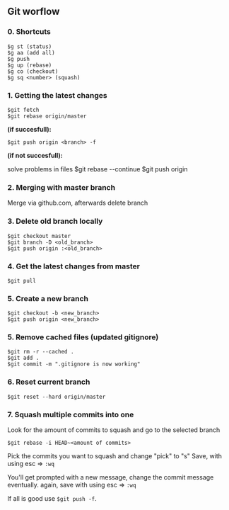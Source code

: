Git worflow
-----------

### 0. Shortcuts

    $g st (status)
    $g aa (add all)
    $g push
    $g up (rebase)
    $g co (checkout)
    $g sq <number> (squash)


### 1. Getting the latest changes

    $git fetch
    $git rebase origin/master

**(if succesfull):**

    $git push origin <branch> -f

**(if not succesfull):**

   solve problems in files
   $git rebase --continue
   $git push origin <branch>

### 2. Merging with master branch

Merge via github.com, afterwards delete branch

### 3. Delete old branch locally

    $git checkout master
    $git branch -D <old_branch>
    $git push origin :<old_branch>

### 4. Get the latest changes from master

    $git pull

### 5. Create a new branch

    $git checkout -b <new_branch>
    $git push origin <new_branch>

### 5. Remove cached files (updated gitignore)

    $git rm -r --cached .
    $git add .
    $git commit -m ".gitignore is now working"

### 6. Reset current branch

    $git reset --hard origin/master

### 7. Squash multiple commits into one

Look for the amount of commits to squash and go to the selected branch

    $git rebase -i HEAD~<amount of commits>

Pick the commits you want to squash and change "pick" to "s"
Save, with using esc => `:wq`

You'll get prompted with a new message, change the commit message eventually.
again, save with using esc => `:wq`

If all is good use `$git push -f`.
